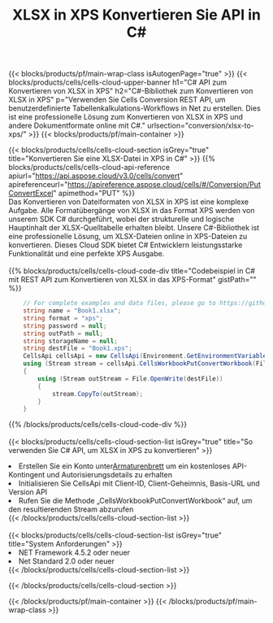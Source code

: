 ﻿---
title:  XLSX in XPS Konvertieren Sie API in C#
description:  Verwenden von Aspose.Cells Cloud SDK für C# zum Konvertieren einer XLSX-Formatdatei in eine Datei im XPS-Format.
url: /de/net/conversion/xlsx-to-xps/
---
{{< blocks/products/pf/main-wrap-class isAutogenPage="true" >}}
{{< blocks/products/cells/cells-cloud-upper-banner h1="C# API zum Konvertieren von XLSX in XPS" h2="C#-Bibliothek zum Konvertieren von XLSX in XPS" p="Verwenden Sie Cells Conversion REST API, um benutzerdefinierte Tabellenkalkulations-Workflows in Net zu erstellen. Dies ist eine professionelle Lösung zum Konvertieren von XLSX in XPS und andere Dokumentformate online mit C#." urlsection="conversion/xlsx-to-xps/" >}}
{{< blocks/products/pf/main-container >}}

{{< blocks/products/cells/cells-cloud-section isGrey="true" title="Konvertieren Sie eine XLSX-Datei in XPS in C#" >}}
{{% blocks/products/cells/cells-cloud-api-reference apiurl="https://api.aspose.cloud/v3.0/cells/convert" apireferenceurl="https://apireference.aspose.cloud/cells/#/Conversion/PutConvertExcel" apimethod="PUT" %}}
<br/>
Das Konvertieren von Dateiformaten von XLSX in XPS ist eine komplexe Aufgabe. Alle Formatübergänge von XLSX in das Format XPS werden von unserem SDK C# durchgeführt, wobei der strukturelle und logische Hauptinhalt der XLSX-Quelltabelle erhalten bleibt. Unsere C#-Bibliothek ist eine professionelle Lösung, um XLSX-Dateien online in XPS-Dateien zu konvertieren. Dieses Cloud SDK bietet C# Entwicklern leistungsstarke Funktionalität und eine perfekte XPS Ausgabe.
<br/>
<br/>
{{% blocks/products/cells/cells-cloud-code-div title="Codebeispiel in C# mit REST API zum Konvertieren von XLSX in das XPS-Format" gistPath="" %}}
 
```cs
    // For complete examples and data files, please go to https://github.com/aspose-cells-cloud/aspose-cells-cloud-dotnet/
    string name = "Book1.xlsx";
    string format = "xps";
    string password = null;
    string outPath = null;
    string storageName = null;
    string destFile = "Book1.xps";
    CellsApi cellsApi = new CellsApi(Environment.GetEnvironmentVariable("ProductClientId"), Environment.GetEnvironmentVariable("ProductClientSecret"));
    using (Stream stream = cellsApi.CellsWorkbookPutConvertWorkbook(File.OpenRead(name), format, password, outPath, storageName))
    {
        using (Stream outStream = File.OpenWrite(destFile))
        {
            stream.CopyTo(outStream);
        }
    }
```
 
{{% /blocks/products/cells/cells-cloud-code-div %}}
<br/>
<br/>
{{< blocks/products/cells/cells-cloud-section-list isGrey="true" title="So verwenden Sie C# API, um XLSX in XPS zu konvertieren" >}}
<li> Erstellen Sie ein Konto unter<a href="https://dashboard.aspose.cloud/">Armaturenbrett</a> um ein kostenloses API-Kontingent und Autorisierungsdetails zu erhalten</li>
<li>Initialisieren Sie CellsApi mit Client-ID, Client-Geheimnis, Basis-URL und Version API</li>
<li>Rufen Sie die Methode „CellsWorkbookPutConvertWorkbook“ auf, um den resultierenden Stream abzurufen</li>
{{< /blocks/products/cells/cells-cloud-section-list >}}
<br/>
<br/>
{{< blocks/products/cells/cells-cloud-section-list isGrey="true" title="System Anforderungen" >}}
<li>NET Framework 4.5.2 oder neuer</li>
<li>Net Standard 2.0 oder neuer</li>
{{< /blocks/products/cells/cells-cloud-section-list >}}

{{< /blocks/products/cells/cells-cloud-section >}}

{{< /blocks/products/pf/main-container >}}
{{< /blocks/products/pf/main-wrap-class >}}
